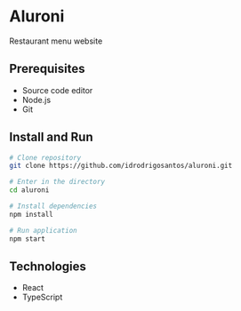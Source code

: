 # Aluroni

Restaurant menu website

## Prerequisites

* Source code editor
* Node.js
* Git

## Install and Run

```bash
# Clone repository
git clone https://github.com/idrodrigosantos/aluroni.git

# Enter in the directory
cd aluroni

# Install dependencies
npm install

# Run application
npm start
```

## Technologies

* React
* TypeScript

